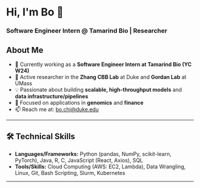 # Hi, I'm Bo 👋

### Software Engineer Intern @ Tamarind Bio | Researcher

## About Me

- 🔭 Currently working as a **Software Engineer Intern at Tamarind Bio (YC W24)**
- 🔬 Active researcher in the **Zhang CBB Lab** at Duke and **Gordan Lab** at UMass
- 💡 Passionate about building **scalable, high-throughput models** and **data infrastructure/pipelines**
- 🧬 Focused on applications in **genomics** and **finance**
- 📫 Reach me at: bo.chi@duke.edu

---

## 🛠️ Technical Skills

- **Languages/Frameworks:** Python (pandas, NumPy, scikit-learn, PyTorch), Java, R, C, JavaScript (React, Axios), SQL
- **Tools/Skills:** Cloud Computing (AWS: EC2, Lambda), Data Wrangling, Linux, Git, Bash Scripting, Slurm, Kubernetes

---

